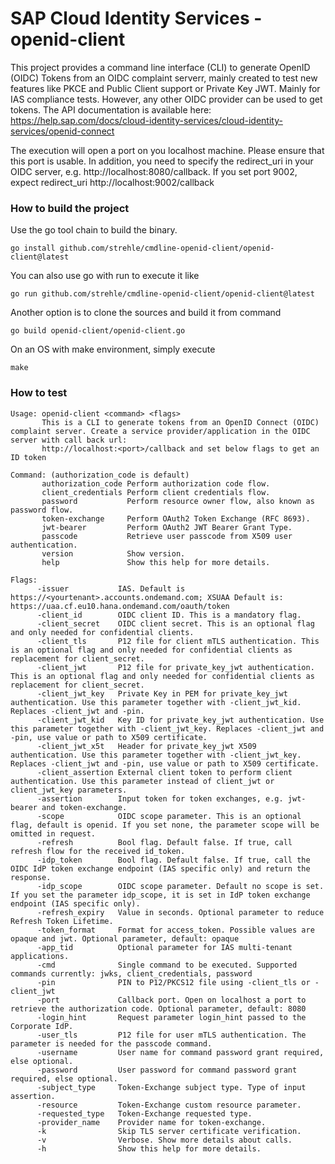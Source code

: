  # SAP Cloud Identity Services - openid-client
 
This project provides a command line interface (CLI) to generate OpenID (OIDC) Tokens from an OIDC complaint serverr, mainly created to test new features like PKCE and Public Client support or Private Key JWT. Mainly for IAS compliance tests. However, any other OIDC provider can be used to get tokens.
The API documentation is available here: https://help.sap.com/docs/cloud-identity-services/cloud-identity-services/openid-connect  

The execution will open a port on you localhost machine. Please ensure that this port is usable. In addition, you need to specify the redirect_uri in your OIDC server,
e.g. http://localhost:8080/callback. If you set port 9002, expect redirect_uri http://localhost:9002/callback

### How to build the project

Use the go tool chain to build the binary.
```text
go install github.com/strehle/cmdline-openid-client/openid-client@latest
```

You can also use go with run to execute it like
```text
go run github.com/strehle/cmdline-openid-client/openid-client@latest
```

Another option is to clone the sources and build it from command 
```text
go build openid-client/openid-client.go
```
On an OS with make environment, simply execute
```text
make
```
### How to test
```text
Usage: openid-client <command> <flags>
       This is a CLI to generate tokens from an OpenID Connect (OIDC) complaint server. Create a service provider/application in the OIDC server with call back url:
       http://localhost:<port>/callback and set below flags to get an ID token

Command: (authorization_code is default)
       authorization_code Perform authorization code flow.
       client_credentials Perform client credentials flow.
       password           Perform resource owner flow, also known as password flow.
       token-exchange     Perform OAuth2 Token Exchange (RFC 8693).
       jwt-bearer         Perform OAuth2 JWT Bearer Grant Type.
       passcode           Retrieve user passcode from X509 user authentication.
       version            Show version.
       help               Show this help for more details.

Flags:
      -issuer           IAS. Default is https://<yourtenant>.accounts.ondemand.com; XSUAA Default is: https://uaa.cf.eu10.hana.ondemand.com/oauth/token
      -client_id        OIDC client ID. This is a mandatory flag.
      -client_secret    OIDC client secret. This is an optional flag and only needed for confidential clients.
      -client_tls       P12 file for client mTLS authentication. This is an optional flag and only needed for confidential clients as replacement for client_secret.
      -client_jwt       P12 file for private_key_jwt authentication. This is an optional flag and only needed for confidential clients as replacement for client_secret.
      -client_jwt_key   Private Key in PEM for private_key_jwt authentication. Use this parameter together with -client_jwt_kid. Replaces -client_jwt and -pin.
      -client_jwt_kid   Key ID for private_key_jwt authentication. Use this parameter together with -client_jwt_key. Replaces -client_jwt and -pin, use value or path to X509 certificate.
      -client_jwt_x5t   Header for private_key_jwt X509 authentication. Use this parameter together with -client_jwt_key. Replaces -client_jwt and -pin, use value or path to X509 certificate.
      -client_assertion External client token to perform client authentication. Use this parameter instead of client_jwt or client_jwt_key parameters.
      -assertion        Input token for token exchanges, e.g. jwt-bearer and token-exchange.
      -scope            OIDC scope parameter. This is an optional flag, default is openid. If you set none, the parameter scope will be omitted in request.
      -refresh          Bool flag. Default false. If true, call refresh flow for the received id_token.
      -idp_token        Bool flag. Default false. If true, call the OIDC IdP token exchange endpoint (IAS specific only) and return the response.
      -idp_scope        OIDC scope parameter. Default no scope is set. If you set the parameter idp_scope, it is set in IdP token exchange endpoint (IAS specific only).
      -refresh_expiry   Value in seconds. Optional parameter to reduce Refresh Token Lifetime.
      -token_format     Format for access_token. Possible values are opaque and jwt. Optional parameter, default: opaque
      -app_tid          Optional parameter for IAS multi-tenant applications.
      -cmd              Single command to be executed. Supported commands currently: jwks, client_credentials, password
      -pin              PIN to P12/PKCS12 file using -client_tls or -client_jwt
      -port             Callback port. Open on localhost a port to retrieve the authorization code. Optional parameter, default: 8080
      -login_hint       Request parameter login_hint passed to the Corporate IdP.
      -user_tls         P12 file for user mTLS authentication. The parameter is needed for the passcode command.
      -username         User name for command password grant required, else optional.
      -password         User password for command password grant required, else optional.
      -subject_type     Token-Exchange subject type. Type of input assertion.
      -resource         Token-Exchange custom resource parameter.
      -requested_type   Token-Exchange requested type.
      -provider_name    Provider name for token-exchange.
      -k                Skip TLS server certificate verification.
      -v                Verbose. Show more details about calls.
      -h                Show this help for more details.
```
